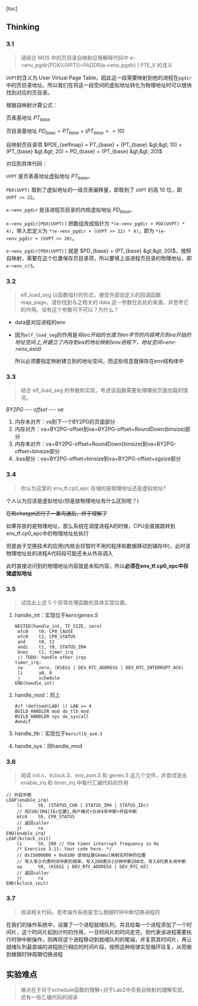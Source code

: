[toc]

## Thinking

### 3.1

> 请结合 MOS 中的页目录自映射应用解释代码中 e->env_pgdir[PDX(UVPT)]=PADDR(e->env_pgdir) | PTE_V 的含义

`UVPT`的含义为 User Virtual Page Table，因此这一段需要映射到他的进程在`pgdir`中的页目录地址。所以我们在将这一段空间的虚拟地址转化为物理地址时可以很快找到对应的页目录。

根据自映射计算公式：

⻚表基地址 $PT_{base}$

⻚目录基地址 $PD_{base} = PT_{base} + (PT_{base} >> 10)$

自映射⻚目录项 $PDE_{selfmap} = PT_{base} + (PT_{base} &gt;&gt; 10) + (PT_{base} &gt;&gt; 20) = PD_{base} + (PT_{base} &gt;&gt; 20)$

对应到具体代码：

`UVPT` 是页表基地址虚拟地址 $PT_{base}$。

`PDX(UVPT)` 取到了虚拟地址的一级页表偏移量，即取到了 `UVPT` 的高 10 位，即 `UVPT >> 22`。

`e->env_pgdir` 是该进程页目录的内核虚拟地址 $PD_{base}$。

`e->env_pgdir[PDX(UVPT)]` 把数组改成指针为 `*(e->env_pgdir + PDX(UVPT) * 4)`，带入宏定义为 `*(e->env_pgdir + (UVPT >> 22) * 4)`，即为 `*(e->env_pgdir + (UVPT >> 20)`。

`e->env_pgdir[PDX(UVPT)]` 就是 $PD_{base} + (PT_{base} &gt;&gt; 20)$，按照自映射，需要在这个位置保存页目录项，所以要填上该进程页目录的物理地址，即 `e->env_cr3`。

### 3.2

> elf_load_seg 以函数指针的形式，接受外部自定义的回调函数 map_page。请你找到与之相关的 data 这一参数在此处的来源，并思考它的作用。没有这个参数可不可以？为什么？

- data是对应进程的env

- 因为`elf_load_seg`的作用是*将src开始的长度为len字节的内容拷贝到va开始的地址空间上,并建立了内存到va的地址映射(env进程下，地址空间=env->env_asid)*

  所以必须要指定映射建立到的地址空间，而这些信息就保存在env结构体中

### 3.3

> 结合 elf_load_seg 的参数和实现，考虑该函数需要处理哪些页面加载的情况。 

*BY2PG --- offset --- va*

1. 内存未对齐：va到下一个BY2PG的页面部分
2. 内存对齐：va+BY2PG-offset到va+BY2PG-offset+RoundDown(binsize)部分
3. 内存未对齐：va+BY2PG-offset+RoundDown(binsize)到va+BY2PG-offset+binsize部分
4. .bss部分：va+BY2PG-offset+binsize到va+BY2PG-offset+sgsize部分

### 3.4

> 你认为这里的 env_tf.cp0_epc 存储的是物理地址还是虚拟地址? 

个人认为应该是虚拟地址(但是放物理地址有什么区别呢？)

~~在和chatgpt进行了一番沟通后，终于理解了~~

如果存放的是物理地址，那么系统在调度进程A的时候，CPU会直接跳转到env_tf.cp0_epc中的物理地址处执行

但是由于交换技术的应用(内核会将暂时不用的程序和数据移动到辅存中)，此时该物理地址处的进程A代码段可能还未从外存调入

此时直接访问到的物理地址内容就是未知内容，所以**必须在env_tf.cp0_epc中存储虚拟地址**



### 3.5

> 试找出上述 5 个异常处理函数的具体实现位置。

1. handle_int：实现位于*kern/genex.S*

   ```assembly
   NESTED(handle_int, TF_SIZE, zero)
   	mfc0    t0, CP0_CAUSE
   	mfc0    t2, CP0_STATUS
   	and     t0, t2
   	andi    t1, t0, STATUS_IM4
   	bnez    t1, timer_irq
   	// TODO: handle other irqs
   timer_irq:
   	sw      zero, (KSEG1 | DEV_RTC_ADDRESS | DEV_RTC_INTERRUPT_ACK)
   	li      a0, 0
   	j       schedule
   END(handle_int)
   ```

2. handle_mod：同上

   ```assembly
   #if !defined(LAB) || LAB >= 4
   BUILD_HANDLER mod do_tlb_mod
   BUILD_HANDLER sys do_syscall
   #endif
   ```

3. handle_tlb：实现位于`kern/tlb_asm.S`

4. handle_sys：同handle_mod

### 3.6

> 阅读 init.c、kclock.S、env_asm.S 和 genex.S 这几个文件，并尝试说出enable_irq 和 timer_irq 中每行汇编代码的作用

```assembly
// 开启中断
LEAF(enable_irq)
	li      t0, (STATUS_CU0 | STATUS_IM4 | STATUS_IEc)
	// 将CU0|IM4|IEc位置1,用户模式+允许4号中断+开启中断
	mtc0    t0, CP0_STATUS
	// 返回caller
	jr      ra
END(enable_irq)
LEAF(kclock_init)
	li      t0, 200 // the timer interrupt frequency in Hz
	/* Exercise 3.11: Your code here. */
	// 0x15000000 + 0x0100 该地址是GXemul映射实时钟的位置
	// 写入多少代表时间中断的频率，写入200表示1分钟中断200次，写入0代表关闭中断
	sw      t0, (KSEG1 | DEV_RTC_ADDRESS | DEV_RTC_HZ)
	// 返回caller
	jr      ra
END(kclock_init)
```

### 3.7

> 阅读相关代码，思考操作系统是怎么根据时钟中断切换进程的

在我们的操作系统中，设置了一个进程就绪队列，并且给每一个进程添加了一个时间片，这个时间片起到计时的作用，一旦时间片的时间走完，则代表该进程需要执行时钟中断操作，则再将这个进程移动到就绪队列的尾端，并复原其时间片，再让就绪队列最首端的进程执行相应的时间片段，按照这种规律实现循环往复，从而做到根据时钟周期切换进程

## 实验难点

> 难点在于对于schedule函数的理解+对于Lab2中页表自映射的理解实现，还有一些汇编代码的阅读

